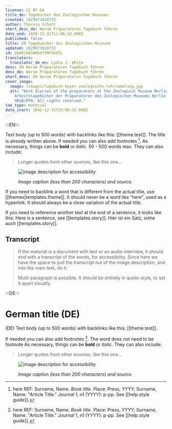 ```yaml
---
license: CC BY-SA
title_de: Tagebücher des Zoologischen Museums
created: 1629873018732
author: Theresa Schatt
short_desc_de: Warum Präparatoren Tagebuch führen
date_end: 1858-12-31T11:06:32.000Z
published: false
title: EN Tagebuecher des Zoologischen Museums
updated: 1629873018732
id: GbN8jKA3AMS4f5MC9oXTL
translators:
  translator_de_en: Lydia J. White
desc: EN Warum Präparatoren Tagebuch führen
desc_de: Warum Präparatoren Tagebuch führen
short_desc: EN Warum Präparatoren Tagebuch führen
cover_image:
  image: /images/tagebuch-beyer-zoologische-lehrsammlung.jpg
  alt: "Work diaries of the preparators at the Zoological Museum Berlin.
    Arbeitstagebücher der Präparatoren des Zoologischen Museums Berlin. Source:
    HBSB/MfN. All rights reserved."
tao_type: material
date_start: 1842-12-31T23:06:32.000Z
---
```



:::EN:::

Text body (up to 500 words) with backlinks like this: [[theme.test]]. The title is already written above.
If needed you can also add footnotes [^1]. 
As necessary, things can be **bold** or _italic_. 50 - 500 words max.
They can also include:
>Longer quotes from other sources, like this one...

<figure>

![image description for accessibility](/images/example/hippo.jpg)

<figcaption>

_Image caption (less than 200 characters) and source._

</figcaption>

</figure>

If you need to backlink a word that is different from the actual title, use [[themes|templates.theme]].  It should never be a word like "here", used as a hyperlink. It should always be a close variation of the actual title.

If you need to reference another text at the end of a sentence, it looks like this: Here is a sentence, see [[templates.story]].
Hier ist ein Satz, siehe auch [[templates.story]].

<!-- And this allows us to leave notes to the others that are not visible in the preview. -->

## Transcript

>If the material is a document with text or an audio interview, it should end with a transcript of the words, for accessibility. Since here we have the space to pull the transcript out of the image description, and into the main text, do it.
>
>Multi-paragraph is possible. It should be entirely in quote-style, to set it apart visually.

[^1]: here REF: Surname, Name. _Book title_. Place: Press, YYYY; Surname, Name. "Article Title." _Journal_ 1, n1 (YYYY): p-pp. See [[help.style guide]].

:::DE:::

# German title (DE)

(DE) Text body (up to 500 words) with backlinks like this: [[theme.test]].

If needed you can also add footnotes [^1]. The word does not need to be footnote
As necessary, things can be **bold** or _italic_.
They can also include:
>Longer quotes from other sources, like this one...

<figure>

![image description for accessibility](/images/example/hippo.jpg)

<figcaption>

_Image caption (less than 200 characters) and source._

</figcaption>

</figure>

<!-- And this allows us to leave notes to the others that are not visible in the preview. -->

[^1]: here it links.
